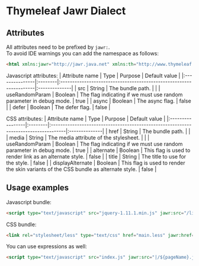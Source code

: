 Thymeleaf Jawr Dialect
======================

Attributes
----------

All attributes need to be prefixed by `jawr:`.<br />
To avoid IDE warnings you can add the namespace as follows:
```html
<html xmlns:jawr="http://jawr.java.net" xmlns:th="http://www.thymeleaf.org"></html>
```

Javascript attributes:
| Attribute name | Type    | Purpose                                                            | Default value |
|:---------------|:--------|:-------------------------------------------------------------------|:--------------|
| src            | String  | The bundle path.                                                   |               |
| useRandomParam | Boolean | The flag indicating if we must use random parameter in debug mode. | true          |
| async          | Boolean | The async flag.                                                    | false         |
| defer          | Boolean | The defer flag.                                                    | false         |

CSS attributes:
| Attribute name   | Type    | Purpose                                                                             | Default value |
|:-----------------|:--------|:------------------------------------------------------------------------------------|:--------------|
| href             | String  | The bundle path.                                                                    |               |
| media            | String  | The media attribute of the stylesheet.                                              |               |
| useRandomParam   | Boolean | The flag indicating if we must use random parameter in debug mode.                  | true          |
| alternate        | Boolean | This flag is used to render link as an alternate style.                             | false         |
| title            | String  | The title to use for the style.                                                     | false         |
| displayAlternate | Boolean | This flag is used to render the skin variants of the CSS bundle as alternate style. | false         |

Usage examples
--------------

Javascript bundle:
```html
<script type="text/javascript" src="jquery-1.11.1.min.js" jawr:src="/lib.js"></script>
```

CSS bundle:
```html
<link rel="stylesheet/less" type="text/css" href="main.less" jawr:href="/all.css" />
```

You can use expressions as well:
```html
<script type="text/javascript" src="index.js" jawr:src="|/${pageName}.js|"></script>
```